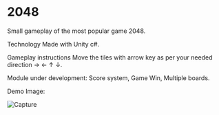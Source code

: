 # 2048
Small gameplay of the most popular game 2048.

Technology
Made with Unity c#.

Gameplay instructions 
Move the tiles with arrow key as per your needed direction  → ← ↑ ↓.

Module under development: 
Score system,
Game Win,
Multiple boards.

Demo Image:

![Capture](https://user-images.githubusercontent.com/53903971/232320564-beb701ab-e4bd-4b15-93a5-120220869f50.PNG)
